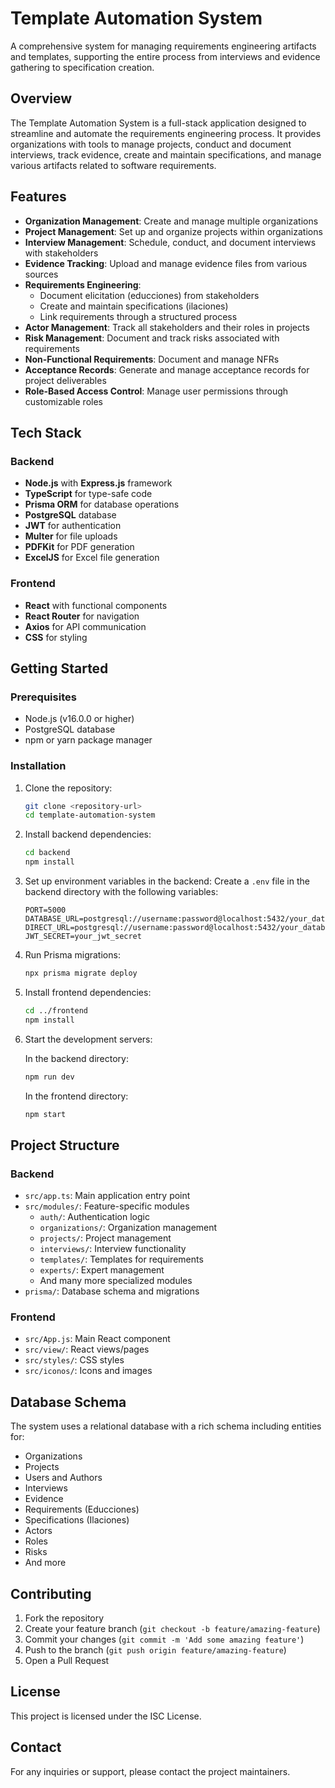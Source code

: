# Template Automation System

A comprehensive system for managing requirements engineering artifacts and templates, supporting the entire process from interviews and evidence gathering to specification creation.

## Overview

The Template Automation System is a full-stack application designed to streamline and automate the requirements engineering process. It provides organizations with tools to manage projects, conduct and document interviews, track evidence, create and maintain specifications, and manage various artifacts related to software requirements.

## Features

- **Organization Management**: Create and manage multiple organizations
- **Project Management**: Set up and organize projects within organizations
- **Interview Management**: Schedule, conduct, and document interviews with stakeholders
- **Evidence Tracking**: Upload and manage evidence files from various sources
- **Requirements Engineering**:
  - Document elicitation (educciones) from stakeholders
  - Create and maintain specifications (ilaciones)
  - Link requirements through a structured process
- **Actor Management**: Track all stakeholders and their roles in projects
- **Risk Management**: Document and track risks associated with requirements
- **Non-Functional Requirements**: Document and manage NFRs
- **Acceptance Records**: Generate and manage acceptance records for project deliverables
- **Role-Based Access Control**: Manage user permissions through customizable roles

## Tech Stack

### Backend

- **Node.js** with **Express.js** framework
- **TypeScript** for type-safe code
- **Prisma ORM** for database operations
- **PostgreSQL** database
- **JWT** for authentication
- **Multer** for file uploads
- **PDFKit** for PDF generation
- **ExcelJS** for Excel file generation

### Frontend

- **React** with functional components
- **React Router** for navigation
- **Axios** for API communication
- **CSS** for styling

## Getting Started

### Prerequisites

- Node.js (v16.0.0 or higher)
- PostgreSQL database
- npm or yarn package manager

### Installation

1. Clone the repository:

   ```bash
   git clone <repository-url>
   cd template-automation-system
   ```

2. Install backend dependencies:

   ```bash
   cd backend
   npm install
   ```

3. Set up environment variables in the backend:
   Create a `.env` file in the backend directory with the following variables:

   ```
   PORT=5000
   DATABASE_URL=postgresql://username:password@localhost:5432/your_database
   DIRECT_URL=postgresql://username:password@localhost:5432/your_database
   JWT_SECRET=your_jwt_secret
   ```

4. Run Prisma migrations:

   ```bash
   npx prisma migrate deploy
   ```

5. Install frontend dependencies:

   ```bash
   cd ../frontend
   npm install
   ```

6. Start the development servers:

   In the backend directory:

   ```bash
   npm run dev
   ```

   In the frontend directory:

   ```bash
   npm start
   ```

## Project Structure

### Backend

- `src/app.ts`: Main application entry point
- `src/modules/`: Feature-specific modules
  - `auth/`: Authentication logic
  - `organizations/`: Organization management
  - `projects/`: Project management
  - `interviews/`: Interview functionality
  - `templates/`: Templates for requirements
  - `experts/`: Expert management
  - And many more specialized modules
- `prisma/`: Database schema and migrations

### Frontend

- `src/App.js`: Main React component
- `src/view/`: React views/pages
- `src/styles/`: CSS styles
- `src/iconos/`: Icons and images

## Database Schema

The system uses a relational database with a rich schema including entities for:

- Organizations
- Projects
- Users and Authors
- Interviews
- Evidence
- Requirements (Educciones)
- Specifications (Ilaciones)
- Actors
- Roles
- Risks
- And more

## Contributing

1. Fork the repository
2. Create your feature branch (`git checkout -b feature/amazing-feature`)
3. Commit your changes (`git commit -m 'Add some amazing feature'`)
4. Push to the branch (`git push origin feature/amazing-feature`)
5. Open a Pull Request

## License

This project is licensed under the ISC License.

## Contact

For any inquiries or support, please contact the project maintainers.
